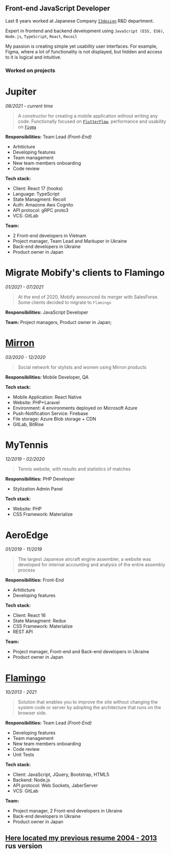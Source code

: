 ## Front-end JavaScript Developer

Last 8 years worked at Japanese Company [`I3design`](https://i3design.jp/) R&D department.

Expert in frontend and backend development using `JavaScript (ES5, ES6)`, `Node.js`, `TypeScript`, `React`, `Recoil`

My passion is creating simple yet usability user interfaces. For example, Figma, where a lot of functionality is not displayed, but hidden and access to it is logical and intuitive.

### Worked on projects

# Jupiter
*08/2021 - current time*
> A constructor for creating a mobile application without writing any code. 
Functionally focused on [`FlutterFlow`](https://flutterflow.io/), performance and usability on [`Figma`](https://figma.com/)

**Responsibilities:** Team Lead *(Front-End)*
- Arhiticture
- Developing features
- Team management
- New team members onboarding
- Code review

**Tech stack:** 
- Client: React 17 (hooks)
- Language: TypeScript
- State Managment: Recoil
- Auth: Amazone Aws Cognito
- API protocol: gRPC proto3
- VCS: GitLab

**Team:**
- 2 Front-end developers in Vietnam
- Project manager, Team Lead and Markuper in Ukraine
- Back-end developers in Ukraine
- Product owner in Japan

# Migrate Mobify's clients to Flamingo
*01/2021 - 07/2021*
> At the end of 2020, Mobify announced its merger with SalesForse. Some clients decided to migrate to `Flamingo`

**Responsibilities:** JavaScript Developer

**Team:** Project managers, Product owner in Japan;

# [Mirron](https://mirron.me/)
*03/2020 - 12/2020*
> Social network for stylists and women using Mirron products

**Responsibilities:** Mobile Developer, QA

**Tech stack:** 
- Mobile Application: React Native
- Website: PHP+Laravel
- Environment: 4 environments deployed on Microsoft Azure
- Push-Notification Service: Firebase
- File storage: Azure Blob storage + CDN
- GitLab, BitRise

# MyTennis
*12/2019 - 02/2020*
> Tennis website, with results and statistics of matches

**Responsibilities:** PHP Developer
- Stylization Admin Panel

**Tech stack:** 
- Website: PHP
- CSS Framework: Materialize 

# AeroEdge
*01/2019 - 11/2019*
> The largest Japanese aircraft engine assembler, a website was developed for internal accounting and analysis of the entire assembly process

**Responsibilities:** Front-End
- Arhiticture
- Developing features

**Tech stack:** 
- Client: React 16
- State Managment: Redux
- CSS Framework: Materialize 
- REST API

**Team:**
- Project manager, Front-end and Back-end developers in Ukraine
- Product owner in Japan

# [Flamingo](https://gomobile.jp/flamingo/)
*10/2013 - 2021*
> Solution that enables you to improve the site without changing the system code or server by adopting the architecture that runs on the browser side.

**Responsibilities:** Team Lead *(Front-End)*
- Developing features
- Team management
- New team members onboarding
- Code review
- Unit Tests

**Tech stack:** 
- Client: JavaScript, JQuery, Bootstrap, HTML5
- Backend: Node.js
- API protocol: Web Sockets, JaberServer
- VCS: GitLab

**Team:**
- Project manager, 2 Front-end developers in Ukraine
- Back-end developers in Ukraine
- Product owner in Japan


## [Here located my previous resume 2004 - 2013](https://docs.google.com/document/d/1qF33J355xaTBEPeAM_7q5OZX0n9tTGAcudeNuNGAWS4/) rus version
